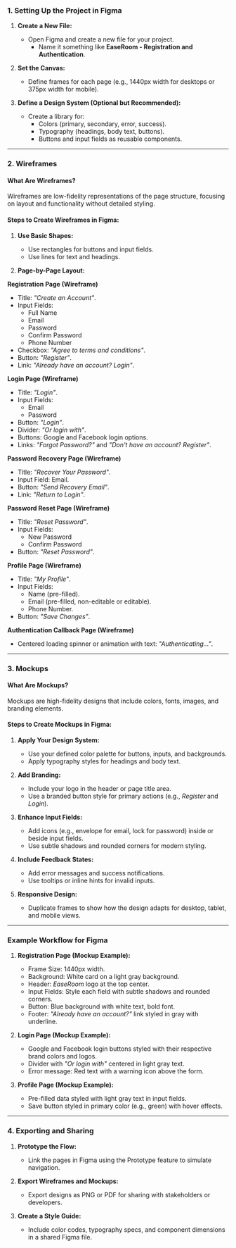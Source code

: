 ### **1. Setting Up the Project in Figma**

1. **Create a New File:**
    
    - Open Figma and create a new file for your project.
	    - Name it something like **EaseRoom - Registration and Authentication**.
1. **Set the Canvas:**
    
    - Define frames for each page (e.g., 1440px width for desktops or 375px width for mobile).
3. **Define a Design System (Optional but Recommended):**
    
    - Create a library for:
        - Colors (primary, secondary, error, success).
        - Typography (headings, body text, buttons).
        - Buttons and input fields as reusable components.

---

### **2. Wireframes**

#### **What Are Wireframes?**

Wireframes are low-fidelity representations of the page structure, focusing on layout and functionality without detailed styling.

#### **Steps to Create Wireframes in Figma:**

1. **Use Basic Shapes:**
    
    - Use rectangles for buttons and input fields.
    - Use lines for text and headings.
2. **Page-by-Page Layout:**
    

**Registration Page (Wireframe)**

- Title: _"Create an Account"_.
- Input Fields:
    - Full Name
    - Email
    - Password
    - Confirm Password
    - Phone Number
- Checkbox: _"Agree to terms and conditions"_.
- Button: _"Register"_.
- Link: _"Already have an account? Login"_.

**Login Page (Wireframe)**

- Title: _"Login"_.
- Input Fields:
    - Email
    - Password
- Button: _"Login"_.
- Divider: _"Or login with"_.
- Buttons: Google and Facebook login options.
- Links: _"Forgot Password?"_ and _"Don't have an account? Register"_.

**Password Recovery Page (Wireframe)**

- Title: _"Recover Your Password"_.
- Input Field: Email.
- Button: _"Send Recovery Email"_.
- Link: _"Return to Login"_.

**Password Reset Page (Wireframe)**

- Title: _"Reset Password"_.
- Input Fields:
    - New Password
    - Confirm Password
- Button: _"Reset Password"_.

**Profile Page (Wireframe)**

- Title: _"My Profile"_.
- Input Fields:
    - Name (pre-filled).
    - Email (pre-filled, non-editable or editable).
    - Phone Number.
- Button: _"Save Changes"_.

**Authentication Callback Page (Wireframe)**

- Centered loading spinner or animation with text: _"Authenticating..."_.

---

### **3. Mockups**

#### **What Are Mockups?**

Mockups are high-fidelity designs that include colors, fonts, images, and branding elements.

#### **Steps to Create Mockups in Figma:**

1. **Apply Your Design System:**
    
    - Use your defined color palette for buttons, inputs, and backgrounds.
    - Apply typography styles for headings and body text.
2. **Add Branding:**
    
    - Include your logo in the header or page title area.
    - Use a branded button style for primary actions (e.g., _Register_ and _Login_).
3. **Enhance Input Fields:**
    
    - Add icons (e.g., envelope for email, lock for password) inside or beside input fields.
    - Use subtle shadows and rounded corners for modern styling.
4. **Include Feedback States:**
    
    - Add error messages and success notifications.
    - Use tooltips or inline hints for invalid inputs.
5. **Responsive Design:**
    
    - Duplicate frames to show how the design adapts for desktop, tablet, and mobile views.

---

### **Example Workflow for Figma**

1. **Registration Page (Mockup Example):**
    
    - Frame Size: 1440px width.
    - Background: White card on a light gray background.
    - Header: _EaseRoom_ logo at the top center.
    - Input Fields: Style each field with subtle shadows and rounded corners.
    - Button: Blue background with white text, bold font.
    - Footer: _"Already have an account?"_ link styled in gray with underline.
2. **Login Page (Mockup Example):**
    
    - Google and Facebook login buttons styled with their respective brand colors and logos.
    - Divider with _"Or login with"_ centered in light gray text.
    - Error message: Red text with a warning icon above the form.
3. **Profile Page (Mockup Example):**
    
    - Pre-filled data styled with light gray text in input fields.
    - Save button styled in primary color (e.g., green) with hover effects.

---

### **4. Exporting and Sharing**

1. **Prototype the Flow:**
    
    - Link the pages in Figma using the Prototype feature to simulate navigation.
2. **Export Wireframes and Mockups:**
    
    - Export designs as PNG or PDF for sharing with stakeholders or developers.
3. **Create a Style Guide:**
    
    - Include color codes, typography specs, and component dimensions in a shared Figma file.